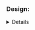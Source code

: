 ### Design:
<details about implementation such as data structures and algorithms used>
I don't know if applies but I will explain anyway. 
Basicly I follow the instructions and created a Trie class
adding what was requested. 

### Time Complexity:
<Big O notation with brief explanation>
well I belive for the operations requested using a Trie would be 
O(n log n)

### Space Complexity:
<Big O notation with brief explanation>
well I belive for the operations requested using a Trie would be 
O(n log n)